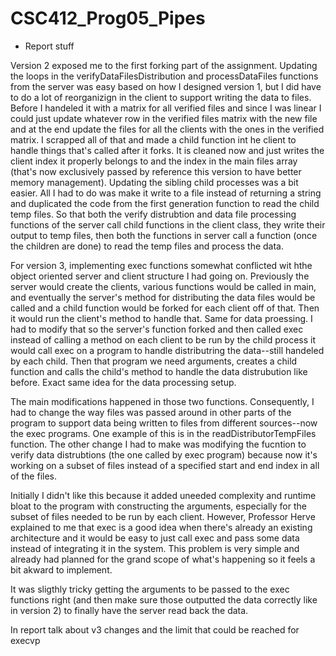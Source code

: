 # CSC412_Prog05_Pipes
 
- Report stuff

Version 2 exposed me to the first forking part of the assignment.
Updating the loops in the verifyDataFilesDistribution and processDataFiles functions
from the server was easy based on how I designed version 1, but I did have to do a lot of
reorganizign in the client to support writing the data to files.
Before I handeled it with a matrix for all verified files and since I was linear I could just update whatever row in the verified files matrix with the new file and at the
end update the files for all the clients with the ones in the verified matrix.
I scrapped all of that and made a child function int he client to handle things
that's called after it forks. It is cleaned now and just writes the client index it properly belongs to and the index in the main files array (that's now exclusively passed by reference this version to have better memory management). Updating the sibling child processes was a bit easier. All I had to do was make it write to a file instead of returning a string and duplicated the code from the first generation function to read the child temp files. So that both the verify distrubtion and data file processing functions of the server call child functions in the client class, they write their output to temp files, then both the functions in server call a function (once the children are done) to read the temp files and process the data.

For version 3, implementing exec functions somewhat conflicted wit hthe object oriented server and client structure I had going on.
Previously the server would create the clients, various functions would be called in main, and eventually the server's method for distributing the data
files would be called and a child function would be forked for each client off of that. Then it would run the client's method to handle that. Same for data
proessing. I had to modify that so the server's function forked and then called exec instead of calling a method on each client to be run by the child process
it would call exec on a program to handle distributring the data--still handeled by each child. Then that program we need arguments, creates a child function
and calls the child's method to handle the data distrubution like before. Exact same idea for the data processing setup. 

The main modifications happened in those two functions. Consequently, I had to change the way files was passed around in other parts of the program to support data being written to files from different sources--now the exec programs. One example of this is in the readDistributorTempFiles function. The other change I had to make was modifying the fucntion to verify data distrubtions (the one called by exec program) because now it's working on a subset of files instead of a specified start and end index in all of the files.

Initially I didn't like this because it added uneeded complexity and runtime bloat to the program with constructing the arguments, especially for the subset of files
needed to be run by each client. However, Professor Herve explained to me that exec is a good idea when there's already an existing architecture and it would be
easy to just call exec and pass some data instead of integrating it in the system. This problem is very simple and already had planned for the grand scope
of what's happening so it feels a bit akward to implement. 

It was sligthly tricky getting the arguments to be passed to the exec functions right (and then make sure those outputted the data correctly like in version 2) to finally have the server read back the data. 

In report talk about v3 changes and the limit that could be reached for execvp

